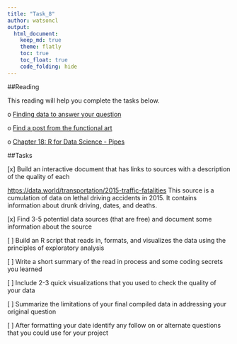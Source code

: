 ```yaml
---
title: "Task_8"
author: watsoncl 
output: 
  html_document:
    keep_md: true
    theme: flatly
    toc: true
    toc_float: true
    code_folding: hide
---
```





##Reading

This reading will help you complete the tasks below.

o [Finding data to answer your question](https://www.dataquest.io/blog/free-datasets-for-projects/)

o [Find a post from the functional art](www.thefunctionalart.com/)

o [Chapter 18: R for Data Science - Pipes](http://r4ds.had.co.nz/pipes.html)

##Tasks

[x] Build an interactive document that has links to sources with a description of the quality of each 

https://data.world/transportation/2015-traffic-fatalities This source is a cumulation of data on lethal driving accidents in 2015. It contains information about drunk driving, dates, and deaths.





[x] Find 3-5 potential data sources (that are free) and document some information about the source

[ ] Build an R script that reads in, formats, and visualizes the data using the principles of exploratory analysis

[ ] Write a short summary of the read in process and some coding secrets you learned

[ ] Include 2-3 quick visualizations that you used to check the quality of your data

[ ] Summarize the limitations of your final compiled data in addressing your original question

[ ] After formatting your date identify any follow on or alternate questions that you could use for your project














